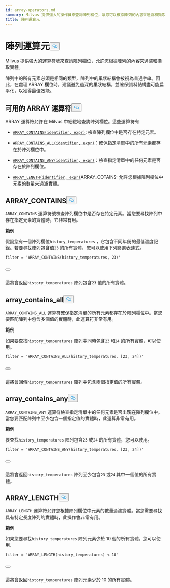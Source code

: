 ```yaml
---
id: array-operators.md
summary: Milvus 提供強大的操作員來查詢陣列欄位，讓您可以根據陣列的內容來過濾和擷取實體。
title: 陣列運算元
---
```

<h1 id="ARRAY-Operators​" class="common-anchor-header">陣列運算元<button data-href="#ARRAY-Operators​" class="anchor-icon" translate="no">
      <svg translate="no"
        aria-hidden="true"
        focusable="false"
        height="20"
        version="1.1"
        viewBox="0 0 16 16"
        width="16"
      >
        <path
          fill="#0092E4"
          fill-rule="evenodd"
          d="M4 9h1v1H4c-1.5 0-3-1.69-3-3.5S2.55 3 4 3h4c1.45 0 3 1.69 3 3.5 0 1.41-.91 2.72-2 3.25V8.59c.58-.45 1-1.27 1-2.09C10 5.22 8.98 4 8 4H4c-.98 0-2 1.22-2 2.5S3 9 4 9zm9-3h-1v1h1c1 0 2 1.22 2 2.5S13.98 12 13 12H9c-.98 0-2-1.22-2-2.5 0-.83.42-1.64 1-2.09V6.25c-1.09.53-2 1.84-2 3.25C6 11.31 7.55 13 9 13h4c1.45 0 3-1.69 3-3.5S14.5 6 13 6z"
        ></path>
      </svg>
    </button></h1><p>Milvus 提供強大的運算符號來查詢陣列欄位，允許您根據陣列的內容來過濾和擷取實體。</p>
<div class="alert note">
<p>陣列中的所有元素必須是相同的類型，陣列中的巢狀結構會被視為普通字串。因此，在處理 ARRAY 欄位時，建議避免過深的巢狀結構，並確保資料結構盡可能扁平化，以獲得最佳效能。</p>
</div>
<h2 id="Available-ARRAY-Operators​" class="common-anchor-header">可用的 ARRAY 運算符<button data-href="#Available-ARRAY-Operators​" class="anchor-icon" translate="no">
      <svg translate="no"
        aria-hidden="true"
        focusable="false"
        height="20"
        version="1.1"
        viewBox="0 0 16 16"
        width="16"
      >
        <path
          fill="#0092E4"
          fill-rule="evenodd"
          d="M4 9h1v1H4c-1.5 0-3-1.69-3-3.5S2.55 3 4 3h4c1.45 0 3 1.69 3 3.5 0 1.41-.91 2.72-2 3.25V8.59c.58-.45 1-1.27 1-2.09C10 5.22 8.98 4 8 4H4c-.98 0-2 1.22-2 2.5S3 9 4 9zm9-3h-1v1h1c1 0 2 1.22 2 2.5S13.98 12 13 12H9c-.98 0-2-1.22-2-2.5 0-.83.42-1.64 1-2.09V6.25c-1.09.53-2 1.84-2 3.25C6 11.31 7.55 13 9 13h4c1.45 0 3-1.69 3-3.5S14.5 6 13 6z"
        ></path>
      </svg>
    </button></h2><p>ARRAY 運算符允許在 Milvus 中細緻地查詢陣列欄位。這些運算符有</p>
<ul>
<li><p><a href="#ARRAY_CONTAINS"><code translate="no">ARRAY_CONTAINS(identifier, expr)</code></a>: 檢查陣列欄位中是否存在特定元素。</p></li>
<li><p><a href="#ARRAY_CONTAINS_ALL"><code translate="no">ARRAY_CONTAINS_ALL(identifier, expr)</code></a>：確保指定清單中的所有元素都存在於陣列欄位中。</p></li>
<li><p><a href="#ARRAY_CONTAINS_ANY"><code translate="no">ARRAY_CONTAINS_ANY(identifier, expr)</code></a>：檢查指定清單中的任何元素是否存在於陣列欄位。</p></li>
<li><p><a href="#ARRAY_LENGTH"><code translate="no">ARRAY_LENGTH(identifier, expr)</code></a>ARRAY_COTAINS: 允許您根據陣列欄位中元素的數量來過濾實體。</p></li>
</ul>
<h2 id="ARRAYCONTAINS​" class="common-anchor-header">ARRAY_CONTAINS<button data-href="#ARRAYCONTAINS​" class="anchor-icon" translate="no">
      <svg translate="no"
        aria-hidden="true"
        focusable="false"
        height="20"
        version="1.1"
        viewBox="0 0 16 16"
        width="16"
      >
        <path
          fill="#0092E4"
          fill-rule="evenodd"
          d="M4 9h1v1H4c-1.5 0-3-1.69-3-3.5S2.55 3 4 3h4c1.45 0 3 1.69 3 3.5 0 1.41-.91 2.72-2 3.25V8.59c.58-.45 1-1.27 1-2.09C10 5.22 8.98 4 8 4H4c-.98 0-2 1.22-2 2.5S3 9 4 9zm9-3h-1v1h1c1 0 2 1.22 2 2.5S13.98 12 13 12H9c-.98 0-2-1.22-2-2.5 0-.83.42-1.64 1-2.09V6.25c-1.09.53-2 1.84-2 3.25C6 11.31 7.55 13 9 13h4c1.45 0 3-1.69 3-3.5S14.5 6 13 6z"
        ></path>
      </svg>
    </button></h2><p><code translate="no">ARRAY_CONTAINS</code> 運算符號檢查陣列欄位中是否存在特定元素。當您要尋找陣列中存在指定元素的實體時，它非常有用。</p>
<p><strong>範例</strong></p>
<p>假設您有一個陣列欄位<code translate="no">history_temperatures</code> ，它包含不同年份的最低溫度記錄。若要尋找陣列包含值<code translate="no">23</code> 的所有實體，您可以使用下列篩選表達式。</p>
<pre><code translate="no" class="language-python"><span class="hljs-built_in">filter</span> = <span class="hljs-string">&#x27;ARRAY_CONTAINS(history_temperatures, 23)&#x27;</span>​

<button class="copy-code-btn"></button></code></pre>
<p>這將會返回<code translate="no">history_temperatures</code> 陣列包含<code translate="no">23</code> 值的所有實體。</p>
<h2 id="ARRAYCONTAINSALL​" class="common-anchor-header">array_contains_all<button data-href="#ARRAYCONTAINSALL​" class="anchor-icon" translate="no">
      <svg translate="no"
        aria-hidden="true"
        focusable="false"
        height="20"
        version="1.1"
        viewBox="0 0 16 16"
        width="16"
      >
        <path
          fill="#0092E4"
          fill-rule="evenodd"
          d="M4 9h1v1H4c-1.5 0-3-1.69-3-3.5S2.55 3 4 3h4c1.45 0 3 1.69 3 3.5 0 1.41-.91 2.72-2 3.25V8.59c.58-.45 1-1.27 1-2.09C10 5.22 8.98 4 8 4H4c-.98 0-2 1.22-2 2.5S3 9 4 9zm9-3h-1v1h1c1 0 2 1.22 2 2.5S13.98 12 13 12H9c-.98 0-2-1.22-2-2.5 0-.83.42-1.64 1-2.09V6.25c-1.09.53-2 1.84-2 3.25C6 11.31 7.55 13 9 13h4c1.45 0 3-1.69 3-3.5S14.5 6 13 6z"
        ></path>
      </svg>
    </button></h2><p><code translate="no">ARRAY_CONTAINS_ALL</code> 運算符確保指定清單的所有元素都存在於陣列欄位中。當您要匹配陣列中包含多個值的實體時，此運算符非常有用。</p>
<p><strong>範例</strong></p>
<p>如果要查找<code translate="no">history_temperatures</code> 陣列中同時包含<code translate="no">23</code> 和<code translate="no">24</code> 的所有實體，可以使用。</p>
<pre><code translate="no" class="language-python"><span class="hljs-built_in">filter</span> = <span class="hljs-string">&#x27;ARRAY_CONTAINS_ALL(history_temperatures, [23, 24])&#x27;</span>​

<button class="copy-code-btn"></button></code></pre>
<p>這將會回傳<code translate="no">history_temperatures</code> 陣列中包含兩個指定值的所有實體。</p>
<h2 id="ARRAYCONTAINSANY​" class="common-anchor-header">array_contains_any<button data-href="#ARRAYCONTAINSANY​" class="anchor-icon" translate="no">
      <svg translate="no"
        aria-hidden="true"
        focusable="false"
        height="20"
        version="1.1"
        viewBox="0 0 16 16"
        width="16"
      >
        <path
          fill="#0092E4"
          fill-rule="evenodd"
          d="M4 9h1v1H4c-1.5 0-3-1.69-3-3.5S2.55 3 4 3h4c1.45 0 3 1.69 3 3.5 0 1.41-.91 2.72-2 3.25V8.59c.58-.45 1-1.27 1-2.09C10 5.22 8.98 4 8 4H4c-.98 0-2 1.22-2 2.5S3 9 4 9zm9-3h-1v1h1c1 0 2 1.22 2 2.5S13.98 12 13 12H9c-.98 0-2-1.22-2-2.5 0-.83.42-1.64 1-2.09V6.25c-1.09.53-2 1.84-2 3.25C6 11.31 7.55 13 9 13h4c1.45 0 3-1.69 3-3.5S14.5 6 13 6z"
        ></path>
      </svg>
    </button></h2><p><code translate="no">ARRAY_CONTAINS_ANY</code> 運算符檢查指定清單中的任何元素是否出現在陣列欄位中。當您要匹配陣列中至少包含一個指定值的實體時，此運算非常有用。</p>
<p><strong>範例</strong></p>
<p>要查找<code translate="no">history_temperatures</code> 陣列包含<code translate="no">23</code> 或<code translate="no">24</code> 的所有實體，您可以使用。</p>
<pre><code translate="no" class="language-python"><span class="hljs-built_in">filter</span> = <span class="hljs-string">&#x27;ARRAY_CONTAINS_ANY(history_temperatures, [23, 24])&#x27;</span>​

<button class="copy-code-btn"></button></code></pre>
<p>這將會返回<code translate="no">history_temperatures</code> 陣列至少包含<code translate="no">23</code> 或<code translate="no">24</code> 其中一個值的所有實體。</p>
<h2 id="ARRAYLENGTH​" class="common-anchor-header">ARRAY_LENGTH<button data-href="#ARRAYLENGTH​" class="anchor-icon" translate="no">
      <svg translate="no"
        aria-hidden="true"
        focusable="false"
        height="20"
        version="1.1"
        viewBox="0 0 16 16"
        width="16"
      >
        <path
          fill="#0092E4"
          fill-rule="evenodd"
          d="M4 9h1v1H4c-1.5 0-3-1.69-3-3.5S2.55 3 4 3h4c1.45 0 3 1.69 3 3.5 0 1.41-.91 2.72-2 3.25V8.59c.58-.45 1-1.27 1-2.09C10 5.22 8.98 4 8 4H4c-.98 0-2 1.22-2 2.5S3 9 4 9zm9-3h-1v1h1c1 0 2 1.22 2 2.5S13.98 12 13 12H9c-.98 0-2-1.22-2-2.5 0-.83.42-1.64 1-2.09V6.25c-1.09.53-2 1.84-2 3.25C6 11.31 7.55 13 9 13h4c1.45 0 3-1.69 3-3.5S14.5 6 13 6z"
        ></path>
      </svg>
    </button></h2><p><code translate="no">ARRAY_LENGTH</code> 運算符允許您根據陣列欄位中元素的數量過濾實體。當您需要尋找具有特定長度陣列的實體時，此操作會非常有用。</p>
<p><strong>範例</strong></p>
<p>如果您要尋找<code translate="no">history_temperatures</code> 陣列元素少於 10 個的所有實體，您可以使用.</p>
<pre><code translate="no" class="language-python"><span class="hljs-built_in">filter</span> = <span class="hljs-string">&#x27;ARRAY_LENGTH(history_temperatures) &lt; 10&#x27;</span>​

<button class="copy-code-btn"></button></code></pre>
<p>這將會返回<code translate="no">history_temperatures</code> 陣列元素少於 10 的所有實體。</p>
